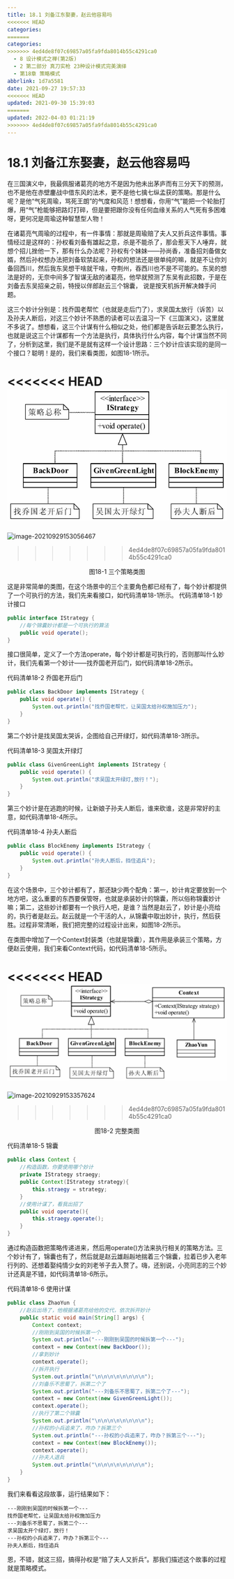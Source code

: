```yaml
---
title: 18.1 刘备江东娶妻，赵云他容易吗
<<<<<<< HEAD
categories:
=======
categories: 
>>>>>>> 4ed4de8f07c69857a05fa9fda8014b55c4291ca0
  - 8 设计模式之禅(第2版)
  - 2 第二部分 真刀实枪 23种设计模式完美演绎
  - 第18章 策略模式
abbrlink: 1d7a5581
date: 2021-09-27 19:57:33
<<<<<<< HEAD
updated: 2021-09-30 15:39:03
=======
updated: 2022-04-03 01:21:19
>>>>>>> 4ed4de8f07c69857a05fa9fda8014b55c4291ca0
---
```

# 18.1 刘备江东娶妻，赵云他容易吗
在三国演义中，我最佩服诸葛亮的地方不是因为他未出茅庐而有三分天下的预测，也不是他在赤壁鏖战中借东风的法术，更不是他七擒七纵孟获的策略。那是什么呢？是他“气死周瑜，骂死王朗”的气度和风范！想想看，你用“气”能把一个轮胎打爆，用“气”枪能够把路灯打碎，但是要把跟你没有任何血缘关系的人气死有多困难呀，更何况是周瑜这种智慧型人物！

在诸葛亮气周瑜的过程中，有一件事情：那就是周瑜赔了夫人又折兵这件事情。事情经过是这样的：孙权看刘备有雄起之意，杀是不能杀了，那会惹天下人唾弃，就想个招儿挫他一下，那有什么办法呢？孙权有个妹妹——孙尚香，准备招刘备做女婿，然后孙权想办法把刘备软禁起来，孙权的想法还是很单纯的嘛，就是不让你刘备回西川，然后我东吴想干啥就干啥，夺荆州，吞西川也不是不可能的。东吴的想法是好的，无奈中间多了智谋无敌的诸葛亮，他早就预测了东吴有此招数，于是在刘备去东吴招亲之前，特授以伴郎赵云三个锦囊， 说是按天机拆开解决棘手问题。

这三个妙计分别是：找乔国老帮忙（也就是走后门了），求吴国太放行（诉苦）以及孙夫人断后，对这三个妙计不熟悉的读者可以去温习一下《三国演义》，这里就不多说了。想想看，这三个计谋有什么相似之处，他们都是告诉赵云要怎么执行，也就是说这三个计谋都有一个方法是执行，具体执行什么内容，每个计谋当然不同了，分析到这里，我们是不是就有这样一个设计思路：三个妙计应该实现的是同一个接口？聪明！是的，我们来看类图，如图18-1所示。

<<<<<<< HEAD
![image-20210929153056467](https://raw.githubusercontent.com/lanlan2017/images/master/Blog/Sum/20210929153056.png)
=======
![image-20210929153056467](https://gitee.com/XiaoLan223/images/raw/master/Blog/Sum/20210929153056.png)
>>>>>>> 4ed4de8f07c69857a05fa9fda8014b55c4291ca0

<center>图18-1 三个策略类图</center>

这是非常简单的类图，在这个场景中的三个主要角色都已经有了，每个妙计都提供了一个可执行的方法，我们先来看接口，如代码清单18-1所示。
代码清单18-1 妙计接口
```java
public interface IStrategy {
    //每个锦囊妙计都是一个可执行的算法
    public void operate();
}
```
接口很简单，定义了一个方法operate，每个妙计都是可执行的，否则那叫什么妙计，我们先看第一个妙计——找乔国老开后门，如代码清单18-2所示。

代码清单18-2 乔国老开后门
```java
public class BackDoor implements IStrategy {
    public void operate() {
        System.out.println("找乔国老帮忙，让吴国太给孙权施加压力");
    }
}
```
第二个妙计是找吴国太哭诉，企图给自己开绿灯，如代码清单18-3所示。

代码清单18-3 吴国太开绿灯
```java
public class GivenGreenLight implements IStrategy {
    public void operate() {
        System.out.println("求吴国太开绿灯,放行！");
    }
}
```
第三个妙计是在逃跑的时候，让新娘子孙夫人断后，谁来砍谁，这是非常好的主意，如代码清单18-4所示。

代码清单18-4 孙夫人断后
```java
public class BlockEnemy implements IStrategy {
    public void operate() {
        System.out.println("孙夫人断后，挡住追兵");
    }
}
```
在这个场景中，三个妙计都有了，那还缺少两个配角：第一，妙计肯定要放到一个地方吧，这么重要的东西要保管呀，也就是承装妙计的锦囊，所以俗称锦囊妙计嘛；第二，这些妙计都要有一个执行人吧，是谁？当然是赵云了，妙计是小亮给的，执行者是赵云。赵云就是一个干活的人，从锦囊中取出妙计，执行，然后获胜。过程非常清晰，我们把完整的过程设计出来，如图18-2所示。

在类图中增加了一个Context封装类（也就是锦囊），其作用是承装三个策略，方便赵云使用，我们来看Context代码，如代码清单18-5所示。

<<<<<<< HEAD
![image-20210929153357624](https://raw.githubusercontent.com/lanlan2017/images/master/Blog/Sum/20210929153357.png)
=======
![image-20210929153357624](https://gitee.com/XiaoLan223/images/raw/master/Blog/Sum/20210929153357.png)
>>>>>>> 4ed4de8f07c69857a05fa9fda8014b55c4291ca0

<center>图18-2 完整类图</center>

代码清单18-5 锦囊
```java
public class Context {
    //构造函数，你要使用哪个妙计
    private IStrategy straegy;
    public Context(IStrategy strategy){
        this.straegy = strategy;
    }
    //使用计谋了，看我出招了
    public void operate(){
        this.straegy.operate();
    }
}
```
通过构造函数把策略传递进来，然后用operate()方法来执行相关的策略方法。三个妙计有了，锦囊也有了，然后就是赵云雄赳赳地揣着三个锦囊，拉着已步入老年行列的、还想着娶纯情少女的刘老爷子去入赘了。嗨，还别说，小亮同志的三个妙计还真是不错，如代码清单18-6所示。

代码清单18-6 使用计谋
```java
public class ZhaoYun {
    //赵云出场了，他根据诸葛亮给他的交代，依次拆开妙计
    public static void main(String[] args) {
        Context context;
        //刚刚到吴国的时候拆第一个
        System.out.println("---刚刚到吴国的时候拆第一个---");
        context = new Context(new BackDoor());
        //拿到妙计
        context.operate();
        //拆开执行
        System.out.println("\n\n\n\n\n\n\n\n");
        //刘备乐不思蜀了，拆第二个了
        System.out.println("---刘备乐不思蜀了，拆第二个了---");
        context = new Context(new GivenGreenLight());
        context.operate();
        //执行了第二个锦囊
        System.out.println("\n\n\n\n\n\n\n\n");
        //孙权的小兵追来了，咋办？拆第三个
        System.out.println("---孙权的小兵追来了，咋办？拆第三个---");
        context = new Context(new BlockEnemy());
        context.operate();
        //孙夫人退兵
        System.out.println("\n\n\n\n\n\n\n\n");
    }
}
```
我们来看看这段故事，运行结果如下：
```
---刚刚到吴国的时候拆第一个--- 
找乔国老帮忙，让吴国太给孙权施加压力 
---刘备乐不思蜀了，拆第二个--- 
求吴国太开个绿灯，放行！ 
---孙权的小兵追来了，咋办？拆第三个--- 
孙夫人断后，挡住追兵
```
恩，不错，就这三招，搞得孙权是“赔了夫人又折兵”。那我们描述这个故事的过程就是策略模式。

